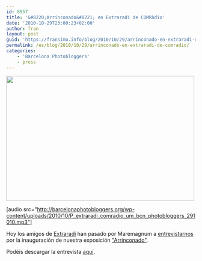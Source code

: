 ```yaml
---
id: 8957
title: '&#8220;Arrinconado&#8221; en Extraradi de COMRàdio'
date: '2010-10-29T23:00:23+02:00'
author: fran
layout: post
guid: 'https://fransimo.info/blog/2010/10/29/arrinconado-en-extraradi-de-comradio/'
permalink: /es/blog/2010/10/29/arrinconado-en-extraradi-de-comradio/
categories:
    - 'Barcelona Photobloggers'
    - press
---
```


<img src="http://fransimo.info/wp-content/uploads/2010/10/29102010-IMG_2384.jpg" alt="" title="Extrarradi ComRadio Arrinconado" width="500" height="333" class="aligncenter size-full wp-image-3517">

[audio src="http://barcelonaphotobloggers.org/wp-content/uploads/2010/10/P_extraradi_comradio_um_bcn_photobloggers_291010.mp3"]

Hoy los amigos de <a href="http://comradioblocs.com/extraradi/">Extraradi</a> han pasado por Maremagnum a <a href="http://comradioblocs.com/extraradi/2010/10/29/arrinconado-de-photobloggers-barcelona-al-maremagnum/">entrevistarnos</a> por la inauguración de nuestra exposición <a href="http://barcelonaphotobloggers.org/2010/10/20/arrinconado-de-barcelona-photobloggers/">"Arrinconado"</a>.

Podéis descargar la entrevista <a href="http://barcelonaphotobloggers.org/wp-content/uploads/2010/10/P_extraradi_comradio_um_bcn_photobloggers_291010.mp3">aquí</a>.